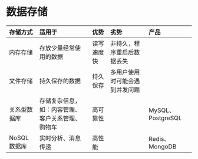 # 数据存储

| **存储方式** | **适用于** | **优势** | **劣势** | **产品** |
| :--- | :--- | :--- | :--- | :--- |
| 内存存储 | 存放少量经常使用的数据 | 读写速度快 | 非持久，程序重启后数据丢失 |  |
| 文件存储 | 持久保存的数据 | 持久保存 | 多用户使用时可能会遇到并发问题 |  |
| 关系型数据库 | 存储复杂信息，如：内容管理、客户关系管理、购物车 | 高可靠性 |  | MySQL、PostgreSQL |
| NoSQL数据库 | 实时分析、消息传递 | 高性能 |  | Redis、MongoDB |


